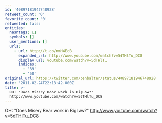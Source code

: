 ```yaml
---
id: '40897181946748928'
retweet_count: '0'
favorite_count: '0'
retweeted: false
entities:
  hashtags: []
  symbols: []
  user_mentions: []
  urls:
    - url: http://t.co/nmH4EcB
      expanded_url: http://www.youtube.com/watch?v=5dTHlTu_DC8
      display_url: youtube.com/watch?v=5dTHlT…
      indices:
        - '39'
        - '58'
original_url: https://twitter.com/benbalter/status/40897181946748928
date: '2011-02-24T22:13:42.000Z'
title: >-
  OH: "Does Misery Bear work in BigLaw?"
  http://www.youtube.com/watch?v=5dTHlTu_DC8
---
```


OH: "Does Misery Bear work in BigLaw?" http://www.youtube.com/watch?v=5dTHlTu_DC8